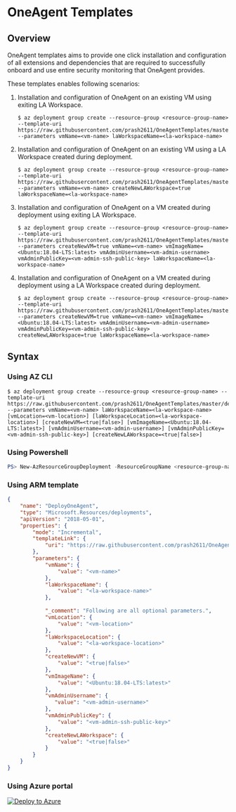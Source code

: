 # OneAgent Templates

## Overview
OneAgent templates aims to provide one click installation and configuration of all extensions and dependencies that are required to successfully onboard and use entire security monitoring that OneAgent provides.

These templates enables following scenarios:
1. Installation  and configuration of OneAgent on an existing VM using exiting LA Workspace.
    ```shell
    $ az deployment group create --resource-group <resource-group-name> --template-uri https://raw.githubusercontent.com/prash2611/OneAgentTemplates/master/deployOneAgent.json --parameters vmName=<vm-name> laWorkspaceName=<la-workspace-name>
    ```
2. Installation  and configuration of OneAgent on an existing VM using a LA Workspace created during deployment.
    ```shell
    $ az deployment group create --resource-group <resource-group-name> --template-uri https://raw.githubusercontent.com/prash2611/OneAgentTemplates/master/deployOneAgent.json --parameters vmName=<vm-name> createNewLAWorkspace=true laWorkspaceName=<la-workspace-name>
    ```
3. Installation  and configuration of OneAgent on a VM created during deployment using exiting LA Workspace.
    ```shell
    $ az deployment group create --resource-group <resource-group-name> --template-uri https://raw.githubusercontent.com/prash2611/OneAgentTemplates/master/deployOneAgent.json --parameters createNewVM=true vmName=<vm-name> vmImageName=<Ubuntu:18.04-LTS:latest> vmAdminUsername=<vm-admin-username> vmAdminPublicKey=<vm-admin-ssh-public-key> laWorkspaceName=<la-workspace-name>
    ```
4. Installation  and configuration of OneAgent on a VM created during deployment using a LA Workspace created during deployment.
    ```shell
    $ az deployment group create --resource-group <resource-group-name> --template-uri https://raw.githubusercontent.com/prash2611/OneAgentTemplates/master/deployOneAgent.json --parameters createNewVM=true vmName=<vm-name> vmImageName=<Ubuntu:18.04-LTS:latest> vmAdminUsername=<vm-admin-username> vmAdminPublicKey=<vm-admin-ssh-public-key> createNewLAWorkspace=true laWorkspaceName=<la-workspace-name>
    ```

## Syntax
### Using AZ CLI
```shell
$ az deployment group create --resource-group <resource-group-name> --template-uri https://raw.githubusercontent.com/prash2611/OneAgentTemplates/master/deployOneAgent.json --parameters vmName=<vm-name> laWorkspaceName=<la-workspace-name> [vmLocation=<vm-location>] [laWorkspaceLocation=<la-workspace-location>] [createNewVM=<true|false>] [vmImageName=<Ubuntu:18.04-LTS:latest>] [vmAdminUsername=<vm-admin-username>] [vmAdminPublicKey=<vm-admin-ssh-public-key>] [createNewLAWorkspace=<true|false>]
```

### Using Powershell
```powershell
PS> New-AzResourceGroupDeployment -ResourceGroupName <resource-group-name> -TemplateUri https://raw.githubusercontent.com/prash2611/OneAgentTemplates/master/deployOneAgent.json -vmName <vm-name> -laWorkspaceName <la-workspace-name> [-vmLocation <vm-location>] [-laWorkspaceLocation <la-workspace-location>] [-createNewVM <true|false>]  [-vmImageName <Ubuntu:18.04-LTS:latest>] [-vmAdminUsername <vm-admin-username>] [-vmAdminPublicKey <vm-admin-ssh-public-key>] [-createNewLAWorkspace true]
```

### Using ARM template

```json
{
    "name": "DeployOneAgent",
    "type": "Microsoft.Resources/deployments",
    "apiVersion": "2018-05-01",
    "properties": {
        "mode": "Incremental",
        "templateLink": {
            "uri": "https://raw.githubusercontent.com/prash2611/OneAgentTemplates/master/deployOneAgent.json"
        },
        "parameters": {
            "vmName": {
                "value": "<vm-name>"
            },
            "laWorkspaceName": {
                "value": "<la-workspace-name>"
            },
            
            "_comment": "Following are all optional parameters.",
            "vmLocation": {
                "value": "<vm-location>"
            },
            "laWorkspaceLocation": {
                "value": "<la-workspace-location>"
            },
            "createNewVM": {
                "value": "<true|false>"
            },
            "vmImageName": {
                "value": "<Ubuntu:18.04-LTS:latest>"
            },
            "vmAdminUsername": {
               "value": "<vm-admin-username>"
            },
            "vmAdminPublicKey": {
                "value": "<vm-admin-ssh-public-key>"
            },
            "createNewLAWorkspace": {
                "value": "<true|false>"
            }
        }
    }
}
```

### Using Azure portal
[![Deploy to Azure](https://aka.ms/deploytoazurebutton)](https://portal.azure.com/#create/Microsoft.Template/uri/https%3A%2F%2Fraw.githubusercontent.com%2Fprash2611%2FOneAgentTemplates%2Fmaster%2FdeployOneAgent.json)
